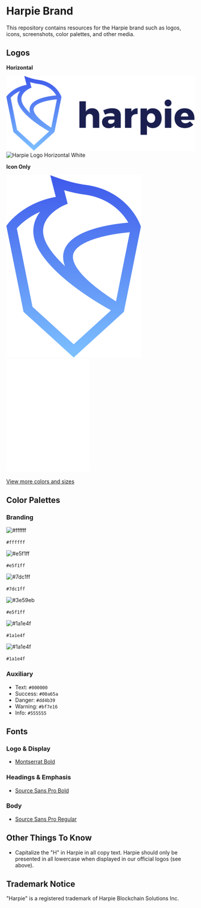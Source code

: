 # Harpie Brand

This repository contains resources for the Harpie brand such as logos, icons, screenshots, color palettes, and other media.

## Logos

**Horizontal**

![Harpie Logo Horizontal Gradient](/logo/Harpie-Logo@2x.png "Harpie Logo Horizontal")
![Harpie Logo Horizontal White](/logo/Harpie-White@2x.png "Harpie Logo Horizontal White")

**Icon Only**

![Bitwarden Icon Gradient](/icons/Harpie-Icon@2x.png "Harpie Icon Gradient")
![Bitwarden Icon White](/icons/Harpie-Icon-White@2x.png "Bitwarden Logo Vertical")

[View more colors and sizes](/icons)

## Color Palettes

### Branding

![#ffffff](https://via.placeholder.com/25/ffffff/000000?text=+)

 `#ffffff`
 
![#e5f1ff](https://via.placeholder.com/25/e5f1ff/000000?text=+)

 `#e5f1ff`

![#7dc1ff](https://via.placeholder.com/25/7dc1ff/000000?text=+)

 `#7dc1ff`
 
![#3e59eb](https://via.placeholder.com/25/3e59eb/000000?text=+)

`#e5f1ff`

![#1a1e4f](https://via.placeholder.com/25/1a1e4f/000000?text=+)

`#1a1e4f`

![#1a1e4f](https://via.placeholder.com/25/1a1e4f/000000?text=+)

`#1a1e4f`

### Auxiliary

- Text: `#000000`
- Success: `#00a65a`
- Danger: `#dd4b39`
- Warning: `#bf7e16`
- Info: `#555555`

## Fonts

### Logo & Display

- [Montserrat Bold](https://fonts.google.com/specimen/Montserrat)

### Headings & Emphasis
- [Source Sans Pro Bold](https://fonts.google.com/specimen/Source+Sans+Pro)

### Body 
- [Source Sans Pro Regular](https://fonts.google.com/specimen/Source+Sans+Pro)

## Other Things To Know

- Capitalize the "H" in Harpie in all copy text. Harpie should only be presented in all lowercase when displayed in our official logos (see above).

## Trademark Notice

"Harpie" is a registered trademark of Harpie Blockchain Solutions Inc.
